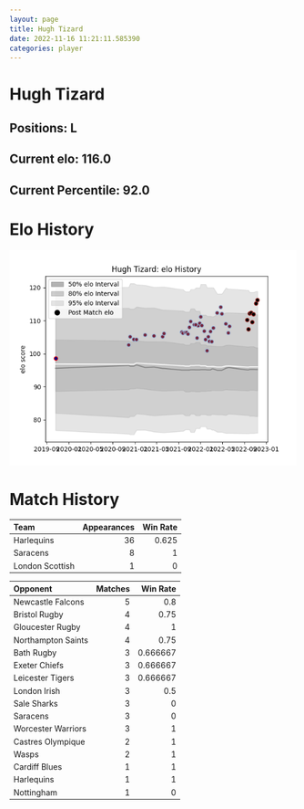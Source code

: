 ```yaml
---  
layout: page  
title: Hugh Tizard  
date: 2022-11-16 11:21:11.585390  
categories: player  
---
```

# Hugh Tizard

## Positions: L

## Current elo: 116.0

## Current Percentile: 92.0

# Elo History


![elo history](history_HughTizard.png)
# Match History


| Team            |   Appearances |   Win Rate |
|:----------------|--------------:|-----------:|
| Harlequins      |            36 |      0.625 |
| Saracens        |             8 |      1     |
| London Scottish |             1 |      0     |

| Opponent           |   Matches |   Win Rate |
|:-------------------|----------:|-----------:|
| Newcastle Falcons  |         5 |   0.8      |
| Bristol Rugby      |         4 |   0.75     |
| Gloucester Rugby   |         4 |   1        |
| Northampton Saints |         4 |   0.75     |
| Bath Rugby         |         3 |   0.666667 |
| Exeter Chiefs      |         3 |   0.666667 |
| Leicester Tigers   |         3 |   0.666667 |
| London Irish       |         3 |   0.5      |
| Sale Sharks        |         3 |   0        |
| Saracens           |         3 |   0        |
| Worcester Warriors |         3 |   1        |
| Castres Olympique  |         2 |   1        |
| Wasps              |         2 |   1        |
| Cardiff Blues      |         1 |   1        |
| Harlequins         |         1 |   1        |
| Nottingham         |         1 |   0        |